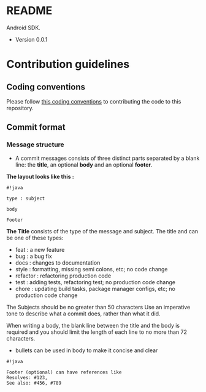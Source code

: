 # README #

Android SDK.

* Version 0.0.1

# Contribution guidelines #

## Coding conventions ##

Please follow [this coding conventions](https://drive.google.com/a/myantra.com/file/d/0BwQtOzgM0HcOSkZTTjJWRkxtQ0U/view?usp=sharing) to contributing the code to this repository.

## Commit format ###

### Message structure ###

* A commit messages consists of three distinct parts separated by a blank line: the **title**, an optional **body** and an optional **footer**.

**The layout looks like this :**


```
#!java

type : subject

body

Footer
```


**The Title** consists of the type of the message and subject. The title and can be one of these types:

* feat : a new feature
* bug : a bug fix
* docs : changes to documentation
* style : formatting, missing semi colons, etc; no code change
* refactor : refactoring production code
* test : adding tests, refactoring test; no production code change
* chore : updating build tasks, package manager configs, etc; no production code change

The Subjects should be no greater than 50 characters
Use an imperative tone to describe what a commit does, rather than what it did.

When writing a body, the blank line between the title and the body is required and you should limit the length of each line to no more than 72 characters.

* bullets can be used in body to make it concise and clear


```
#!java

Footer (optional) can have references like
Resolves: #123,
See also: #456, #789
```